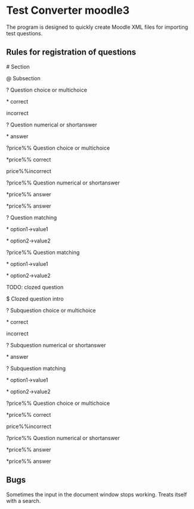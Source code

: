 Test Converter  moodle3
========================

The program is designed to quickly create Moodle XML files
for importing test questions.

Rules for registration of questions
------------------------------------

\# Section

\@ Subsection

? Question choice or multichoice

\* correct

incorrect

? Question numerical or shortanswer

\* answer

?price%% Question choice or multichoice

\*price%% correct

price%%incorrect

?price%% Question numerical or shortanswer

\*price%% answer

\*price%% answer

? Question matching

\* option1->value1

\* option2->value2

?price%% Question matching

\* option1->value1

\* option2->value2

TODO: clozed question

$ Clozed question intro

? Subquestion choice or multichoice

\* correct

incorrect

? Subquestion numerical or shortanswer

\* answer

? Subquestion matching

\* option1->value1

\* option2->value2

?price%% Question choice or multichoice

\*price%% correct

price%%incorrect

?price%% Question numerical or shortanswer

\*price%% answer

\*price%% answer
 
Bugs
-----

Sometimes the input in the document window stops working. Treats itself with a search.